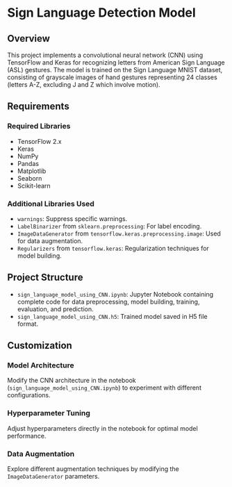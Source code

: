 # Sign Language Detection Model

## Overview
This project implements a convolutional neural network (CNN) using TensorFlow and Keras for recognizing letters from American Sign Language (ASL) gestures. The model is trained on the Sign Language MNIST dataset, consisting of grayscale images of hand gestures representing 24 classes (letters A-Z, excluding J and Z which involve motion).

## Requirements

### Required Libraries
- TensorFlow 2.x
- Keras
- NumPy
- Pandas
- Matplotlib
- Seaborn
- Scikit-learn

### Additional Libraries Used
- `warnings`: Suppress specific warnings.
- `LabelBinarizer` from `sklearn.preprocessing`: For label encoding.
- `ImageDataGenerator` from `tensorflow.keras.preprocessing.image`: Used for data augmentation.
- `Regularizers` from `tensorflow.keras`: Regularization techniques for model building.

## Project Structure
- `sign_language_model_using_CNN.ipynb`: Jupyter Notebook containing complete code for data preprocessing, model building, training, evaluation, and prediction.
- `sign_language_model_using_CNN.h5`: Trained model saved in H5 file format.

## Customization

### Model Architecture
Modify the CNN architecture in the notebook (`sign_language_model_using_CNN.ipynb`) to experiment with different configurations.

### Hyperparameter Tuning
Adjust hyperparameters directly in the notebook for optimal model performance.

### Data Augmentation
Explore different augmentation techniques by modifying the `ImageDataGenerator` parameters.
